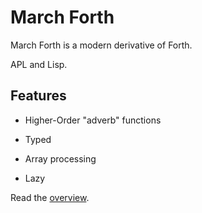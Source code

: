 # March Forth

March Forth is a modern derivative of Forth. 

APL and Lisp.

## Features

* Higher-Order "adverb" functions

* Typed

* Array processing

* Lazy 



Read the [overview](https://github.com/openbohemians/march/wiki/Overview).

